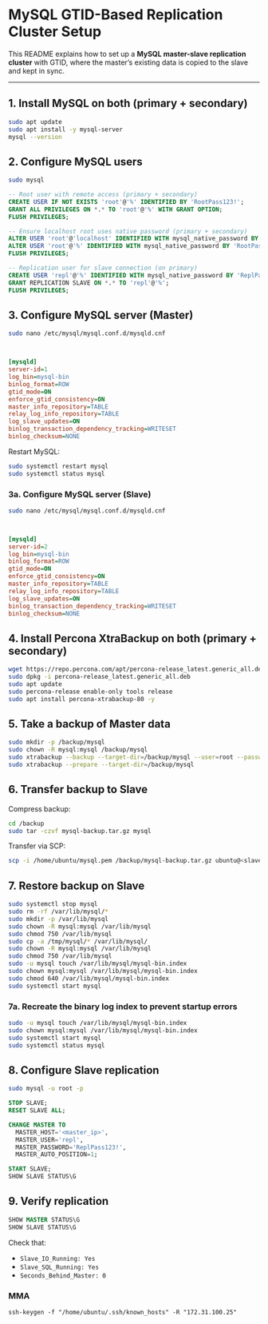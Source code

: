 # MySQL GTID-Based Replication Cluster Setup

This README explains how to set up a **MySQL master-slave replication cluster** with GTID, where the master’s existing data is copied to the slave and kept in sync.

---

## 1. Install MySQL on both (primary + secondary)

```bash
sudo apt update
sudo apt install -y mysql-server
mysql --version
```

## 2. Configure MySQL users

```bash
sudo mysql
```

```sql
-- Root user with remote access (primary + secondary)
CREATE USER IF NOT EXISTS 'root'@'%' IDENTIFIED BY 'RootPass123!';
GRANT ALL PRIVILEGES ON *.* TO 'root'@'%' WITH GRANT OPTION;
FLUSH PRIVILEGES;

-- Ensure localhost root uses native password (primary + secondary)
ALTER USER 'root'@'localhost' IDENTIFIED WITH mysql_native_password BY 'RootPass123!';
ALTER USER 'root'@'%' IDENTIFIED WITH mysql_native_password BY 'RootPass123!';
FLUSH PRIVILEGES;

-- Replication user for slave connection (on primary)
CREATE USER 'repl'@'%' IDENTIFIED WITH mysql_native_password BY 'ReplPass123!';
GRANT REPLICATION SLAVE ON *.* TO 'repl'@'%';
FLUSH PRIVILEGES;
```

## 3. Configure MySQL server (Master)

```bash
sudo nano /etc/mysql/mysql.conf.d/mysqld.cnf
```

```ini


[mysqld]
server-id=1
log_bin=mysql-bin
binlog_format=ROW
gtid_mode=ON
enforce_gtid_consistency=ON
master_info_repository=TABLE
relay_log_info_repository=TABLE
log_slave_updates=ON
binlog_transaction_dependency_tracking=WRITESET
binlog_checksum=NONE
```

Restart MySQL:

```bash
sudo systemctl restart mysql
sudo systemctl status mysql
```

### 3a. Configure MySQL server (Slave)

```bash
sudo nano /etc/mysql/mysql.conf.d/mysqld.cnf
```

```ini


[mysqld]
server-id=2
log_bin=mysql-bin
binlog_format=ROW
gtid_mode=ON
enforce_gtid_consistency=ON
master_info_repository=TABLE
relay_log_info_repository=TABLE
log_slave_updates=ON
binlog_transaction_dependency_tracking=WRITESET
binlog_checksum=NONE
```

## 4. Install Percona XtraBackup on both (primary + secondary)

```bash
wget https://repo.percona.com/apt/percona-release_latest.generic_all.deb
sudo dpkg -i percona-release_latest.generic_all.deb
sudo apt update
sudo percona-release enable-only tools release
sudo apt install percona-xtrabackup-80 -y
```

## 5. Take a backup of Master data

```bash
sudo mkdir -p /backup/mysql
sudo chown -R mysql:mysql /backup/mysql
sudo xtrabackup --backup --target-dir=/backup/mysql --user=root --password='RootPass123!'
sudo xtrabackup --prepare --target-dir=/backup/mysql
```

## 6. Transfer backup to Slave

Compress backup:

```bash
cd /backup
sudo tar -czvf mysql-backup.tar.gz mysql
```

Transfer via SCP:

```bash
scp -i /home/ubuntu/mysql.pem /backup/mysql-backup.tar.gz ubuntu@<slave_ip>:/tmp/
```

## 7. Restore backup on Slave

```bash
sudo systemctl stop mysql
sudo rm -rf /var/lib/mysql/*
sudo mkdir -p /var/lib/mysql
sudo chown -R mysql:mysql /var/lib/mysql
sudo chmod 750 /var/lib/mysql
sudo cp -a /tmp/mysql/* /var/lib/mysql/
sudo chown -R mysql:mysql /var/lib/mysql
sudo chmod 750 /var/lib/mysql
sudo -u mysql touch /var/lib/mysql/mysql-bin.index
sudo chown mysql:mysql /var/lib/mysql/mysql-bin.index
sudo chmod 640 /var/lib/mysql/mysql-bin.index
sudo systemctl start mysql
```

### 7a. Recreate the binary log index to prevent startup errors

```bash
sudo -u mysql touch /var/lib/mysql/mysql-bin.index
sudo chown mysql:mysql /var/lib/mysql/mysql-bin.index
sudo systemctl start mysql
sudo systemctl status mysql
```

## 8. Configure Slave replication

```bash
sudo mysql -u root -p
```

```sql
STOP SLAVE;
RESET SLAVE ALL;

CHANGE MASTER TO
  MASTER_HOST='<master_ip>',
  MASTER_USER='repl',
  MASTER_PASSWORD='ReplPass123!',
  MASTER_AUTO_POSITION=1;

START SLAVE;
SHOW SLAVE STATUS\G
```

## 9. Verify replication

```sql
SHOW MASTER STATUS\G
SHOW SLAVE STATUS\G
```

Check that:

* `Slave_IO_Running: Yes`
* `Slave_SQL_Running: Yes`
* `Seconds_Behind_Master: 0`



### MMA
```
ssh-keygen -f "/home/ubuntu/.ssh/known_hosts" -R "172.31.100.25"

```
